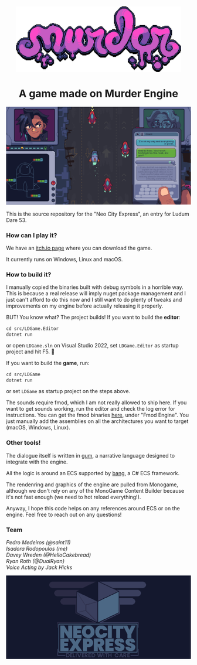 <p align="center">
<img width="450" src=".github/images/murder_logo.png" alt="Murder logo">
</p>

<h1 align="center">A game made on Murder Engine</h1>

<p align="center">
<img width="800" src=".github/images/screenshot1.png" alt="Screenshot of Neo City Express">
</p>

This is the source repository for the "Neo City Express", an entry for Ludum Dare 53.

### How can I play it?
We have an [itch.io page](https://saint11.itch.io/neo-city-express) where you can download the game. 

It currently runs on Windows, Linux and macOS.

### How to build it?
I manually copied the binaries built with debug symbols in a horrible way. This is because a real release will imply nuget package management and I just can't afford to do this now and I still want to do plenty of tweaks and improvements on my engine before actually releasing it properly. 

BUT! You know what? The project builds! If you want to build the **editor**:
```
cd src/LDGame.Editor
dotnet run
```
or open `LDGame.sln` on Visual Studio 2022, set `LDGame.Editor` as startup project and hit F5. 🎉

If you want to build the **game**, run:
```
cd src/LDGame
dotnet run
```
or set `LDGame` as startup project on the steps above.

The sounds require fmod, which I am not really allowed to ship here. If you want to get sounds working, run the editor and check the log error for instructions. You can get the fmod binaries [here](https://www.fmod.com/download), under "Fmod Engine". You just manually add the assemblies on all the architectures you want to target (macOS, Windows, Linux).

### Other tools!
The dialogue itself is written in [gum](https://github.com/isadorasophia/gum), a narrative language designed to integrate with the engine. 

All the logic is around an ECS supported by [bang](https://github.com/isadorasophia/bang), a C# ECS framework. 

The rendenring and graphics of the engine are pulled from Monogame, although we don't rely on any of the MonoGame Content Builder because it's not fast enough (we need to hot reload everything!).

Anyway, I hope this code helps on any references around ECS or on the engine. Feel free to reach out on any questions!

### Team
_Pedro Medeiros (@saint11)_ \
_Isadora Rodopoulos (me)_ \
_Davey Wreden (@HelloCakebread)_ \
_Ryan Roth (@DualRyan)_ \
_Voice Acting by Jack Hicks_

<p align="center">
<img width="800" src=".github/images/game_logo.png" alt="Screenshot of Neo City Express"><br>
</p>
